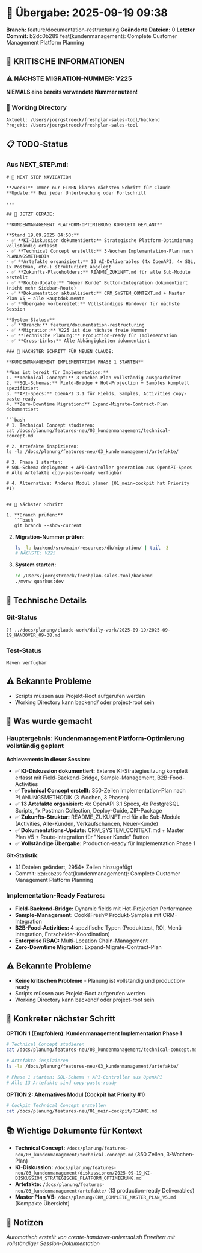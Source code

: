 # 🤝 Übergabe: 2025-09-19 09:38
**Branch:** feature/documentation-restructuring
**Geänderte Dateien:** 0
**Letzter Commit:** b2dc0b289 feat(kundenmanagement): Complete Customer Management Platform Planning

## 🚨 KRITISCHE INFORMATIONEN

### ⚠️ NÄCHSTE MIGRATION-NUMMER: V225
**NIEMALS eine bereits verwendete Nummer nutzen!**

### 📍 Working Directory
```
Aktuell: /Users/joergstreeck/freshplan-sales-tool/backend
Projekt: /Users/joergstreeck/freshplan-sales-tool
```

## 📋 TODO-Status

### Aus NEXT_STEP.md:
```
# 🧭 NEXT STEP NAVIGATION

**Zweck:** Immer nur EINEN klaren nächsten Schritt für Claude
**Update:** Bei jeder Unterbrechung oder Fortschritt

---

## 🎯 JETZT GERADE:

**KUNDENMANAGEMENT PLATFORM-OPTIMIERUNG KOMPLETT GEPLANT**

**Stand 19.09.2025 04:50:**
- ✅ **KI-Diskussion dokumentiert:** Strategische Platform-Optimierung vollständig erfasst
- ✅ **Technical Concept erstellt:** 3-Wochen Implementation-Plan nach PLANUNGSMETHODIK
- ✅ **Artefakte organisiert:** 13 AI-Deliverables (4x OpenAPI, 4x SQL, 1x Postman, etc.) strukturiert abgelegt
- ✅ **Zukunfts-Placeholders:** README_ZUKUNFT.md für alle Sub-Module erstellt
- ✅ **Route-Update:** "Neuer Kunde" Button-Integration dokumentiert (nicht mehr Sidebar-Route)
- ✅ **Dokumentation aktualisiert:** CRM_SYSTEM_CONTEXT.md + Master Plan V5 + alle Hauptdokumente
- ✅ **Übergabe vorbereitet:** Vollständiges Handover für nächste Session

**System-Status:**
- ✅ **Branch:** feature/documentation-restructuring
- ✅ **Migration:** V225 ist die nächste freie Nummer
- ✅ **Technische Planung:** Production-ready für Implementation
- ✅ **Cross-Links:** Alle Abhängigkeiten dokumentiert

### 🚨 NÄCHSTER SCHRITT FÜR NEUEN CLAUDE:

**KUNDENMANAGEMENT IMPLEMENTATION PHASE 1 STARTEN**

**Was ist bereit für Implementation:**
1. **Technical Concept:** 3-Wochen-Plan vollständig ausgearbeitet
2. **SQL-Schemas:** Field-Bridge + Hot-Projection + Samples komplett spezifiziert
3. **API-Specs:** OpenAPI 3.1 für Fields, Samples, Activities copy-paste-ready
4. **Zero-Downtime Migration:** Expand-Migrate-Contract-Plan dokumentiert

```bash
# 1. Technical Concept studieren:
cat /docs/planung/features-neu/03_kundenmanagement/technical-concept.md

# 2. Artefakte inspizieren:
ls -la /docs/planung/features-neu/03_kundenmanagement/artefakte/

# 3. Phase 1 starten:
# SQL-Schema deployment + API-Controller generation aus OpenAPI-Specs
# Alle Artefakte copy-paste-ready verfügbar

# 4. Alternative: Anderes Modul planen (01_mein-cockpit hat Priority #1)
```
```

## 🎯 Nächster Schritt

1. **Branch prüfen:**
   ```bash
   git branch --show-current
   ```

2. **Migration-Nummer prüfen:**
   ```bash
   ls -la backend/src/main/resources/db/migration/ | tail -3
   # NÄCHSTE: V225
   ```

3. **System starten:**
   ```bash
   cd /Users/joergstreeck/freshplan-sales-tool/backend
   ./mvnw quarkus:dev
   ```

## 🔧 Technische Details

### Git-Status
```
?? ../docs/planung/claude-work/daily-work/2025-09-19/2025-09-19_HANDOVER_09-38.md
```

### Test-Status
```
Maven verfügbar
```

## ⚠️ Bekannte Probleme

- Scripts müssen aus Projekt-Root aufgerufen werden
- Working Directory kann backend/ oder project-root sein

## 📝 Was wurde gemacht

### Hauptergebnis: Kundenmanagement Platform-Optimierung vollständig geplant

**Achievements in dieser Session:**
- ✅ **KI-Diskussion dokumentiert:** Externe KI-Strategiesitzung komplett erfasst mit Field-Backend-Bridge, Sample-Management, B2B-Food-Activities
- ✅ **Technical Concept erstellt:** 350-Zeilen Implementation-Plan nach PLANUNGSMETHODIK (3 Wochen, 3 Phasen)
- ✅ **13 Artefakte organisiert:** 4x OpenAPI 3.1 Specs, 4x PostgreSQL Scripts, 1x Postman Collection, Deploy-Guide, ZIP-Package
- ✅ **Zukunfts-Struktur:** README_ZUKUNFT.md für alle Sub-Module (Activities, Alle-Kunden, Verkaufschancen, Neuer-Kunde)
- ✅ **Dokumentations-Update:** CRM_SYSTEM_CONTEXT.md + Master Plan V5 + Route-Integration für "Neuer Kunde" Button
- ✅ **Vollständige Übergabe:** Production-ready für Implementation Phase 1

**Git-Statistik:**
- 31 Dateien geändert, 2954+ Zeilen hinzugefügt
- Commit: `b2dc0b289` feat(kundenmanagement): Complete Customer Management Platform Planning

### Implementation-Ready Features:
- **Field-Backend-Bridge:** Dynamic fields mit Hot-Projection Performance
- **Sample-Management:** Cook&Fresh® Produkt-Samples mit CRM-Integration
- **B2B-Food-Activities:** 4 spezifische Typen (Produkttest, ROI, Menü-Integration, Entscheider-Koordination)
- **Enterprise RBAC:** Multi-Location Chain-Management
- **Zero-Downtime Migration:** Expand-Migrate-Contract-Plan

## ⚠️ Bekannte Probleme

- **Keine kritischen Probleme** - Planung ist vollständig und production-ready
- Scripts müssen aus Projekt-Root aufgerufen werden
- Working Directory kann backend/ oder project-root sein

## 🎯 Konkreter nächster Schritt

**OPTION 1 (Empfohlen): Kundenmanagement Implementation Phase 1**
```bash
# Technical Concept studieren
cat /docs/planung/features-neu/03_kundenmanagement/technical-concept.md

# Artefakte inspizieren
ls -la /docs/planung/features-neu/03_kundenmanagement/artefakte/

# Phase 1 starten: SQL-Schema + API-Controller aus OpenAPI
# Alle 13 Artefakte sind copy-paste-ready
```

**OPTION 2: Alternatives Modul (Cockpit hat Priority #1)**
```bash
# Cockpit Technical Concept erstellen
cat /docs/planung/features-neu/01_mein-cockpit/README.md
```

## 📚 Wichtige Dokumente für Kontext

- **Technical Concept:** `/docs/planung/features-neu/03_kundenmanagement/technical-concept.md` (350 Zeilen, 3-Wochen-Plan)
- **KI-Diskussion:** `/docs/planung/features-neu/03_kundenmanagement/diskussionen/2025-09-19_KI-DISKUSSION_STRATEGISCHE_PLATFORM_OPTIMIERUNG.md`
- **Artefakte:** `/docs/planung/features-neu/03_kundenmanagement/artefakte/` (13 production-ready Deliverables)
- **Master Plan V5:** `/docs/planung/CRM_COMPLETE_MASTER_PLAN_V5.md` (Kompakte Übersicht)

## 📝 Notizen

_Automatisch erstellt von create-handover-universal.sh_
_Erweitert mit vollständiger Session-Dokumentation_
